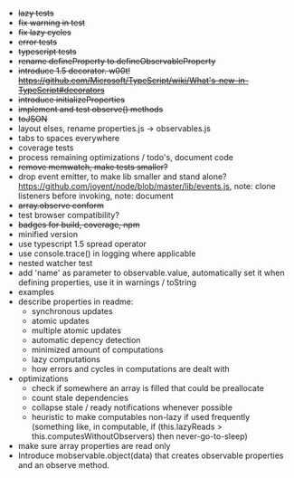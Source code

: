 
* ~~lazy tests~~
* ~~fix warning in test~~
* ~~fix lazy cycles~~
* ~~error tests~~
* ~~typescript tests~~
* ~~rename defineProperty to defineObservableProperty~~
* ~~introduce 1.5 decorator. w00t! https://github.com/Microsoft/TypeScript/wiki/What's-new-in-TypeScript#decorators~~
* ~~introduce initializeProperties~~
* ~~implement and test observe() methods~~
* ~~toJSON~~
* layout elses, rename properties.js -> observables.js
* tabs to spaces everywhere
* coverage tests
* process remaining optimizations / todo's, document code
* ~~remove memwatch, make tests smaller?~~
* drop event emitter, to make lib smaller and stand alone? https://github.com/joyent/node/blob/master/lib/events.js, note: clone listeners before invoking, note: document
* ~~array.observe conform~~
* test browser compatibility?
* ~~badges for build, coverage, npm~~
* minified version
* use typescript 1.5 spread operator
* use console.trace() in logging where applicable
* nested watcher test
* add 'name' as parameter to observable.value, automatically set it when defining properties, use it in warnings / toString
* examples
* describe properties in readme:
	- synchronous updates
	- atomic updates
	- multiple atomic updates
	- automatic depency detection
	- minimized amount of computations
	- lazy computations
	- how errors and cycles in computations are dealt with
* optimizations
	- check if somewhere an array is filled that could be preallocate
	- count stale dependencies
	- collapse stale / ready notifications whenever possible
	- heuristic to make computables non-lazy if used frequently (something like, in computable, if (this.lazyReads > this.computesWithoutObservers) then never-go-to-sleep)
* make sure array properties are read only
* Introduce mobservable.object(data) that creates observable properties and an observe method.

